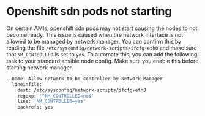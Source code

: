 # Openshift sdn pods not starting

On certain AMIs, openshift sdn pods may not start causing the nodes to not become ready. This issue is caused when the network interface is not allowed to be managed by network manager. You can confirm this by reading the file `/etc/sysconfig/network-scripts/ifcfg-eth0` and make sure that `NM_CONTROLLED` is set to `yes`. To automate this, you can add the following task to your standard ansible node config.
Make sure you enable this before starting network manager.

```bash
- name: Allow network to be controlled by Network Manager
  lineinfile:
    dest: /etc/sysconfig/network-scripts/ifcfg-eth0
    regexp: '^NM_CONTROLLED=no$'
    line: 'NM_CONTROLLED=yes'
    backrefs: yes
```
